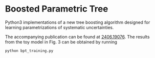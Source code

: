 # Boosted Parametric Tree

Python3 implementations of a new tree boosting algorithm designed for learning parametrizations of systematic uncertainties.

The accompanying publication can be found at [2406.19076](https://arxiv.org/abs/2406.19076).
The results from the toy model in Fig. 3 can be obtained by running 
```bash
python bpt_training.py
```
